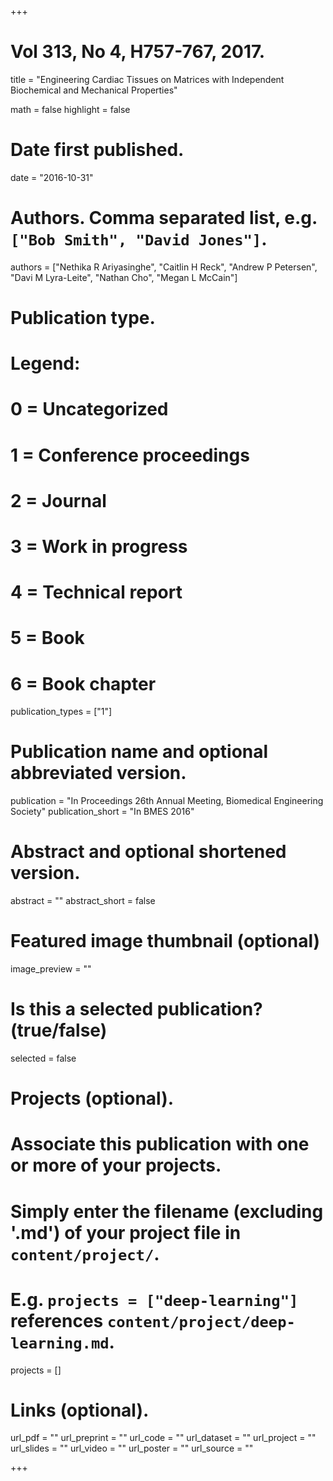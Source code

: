 +++
# Vol 313, No 4, H757-767, 2017.


title = "Engineering Cardiac Tissues on Matrices with Independent Biochemical and Mechanical Properties"

math = false
highlight = false

# Date first published.
date = "2016-10-31"

# Authors. Comma separated list, e.g. `["Bob Smith", "David Jones"]`.
authors = ["Nethika R Ariyasinghe", "Caitlin H Reck", "Andrew P Petersen", "Davi M Lyra-Leite", "Nathan Cho", "Megan L McCain"]

# Publication type.
# Legend:
# 0 = Uncategorized
# 1 = Conference proceedings
# 2 = Journal
# 3 = Work in progress
# 4 = Technical report
# 5 = Book
# 6 = Book chapter
publication_types = ["1"]

# Publication name and optional abbreviated version.
publication = "In Proceedings 26th Annual Meeting, Biomedical Engineering Society"
publication_short = "In BMES 2016"

# Abstract and optional shortened version.
abstract = ""
abstract_short = false

# Featured image thumbnail (optional)
image_preview = ""

# Is this a selected publication? (true/false)
selected = false

# Projects (optional).
#   Associate this publication with one or more of your projects.
#   Simply enter the filename (excluding '.md') of your project file in `content/project/`.
#   E.g. `projects = ["deep-learning"]` references `content/project/deep-learning.md`.
projects = []

# Links (optional).
url_pdf = ""
url_preprint = ""
url_code = ""
url_dataset = ""
url_project = ""
url_slides = ""
url_video = ""
url_poster = ""
url_source = ""

+++